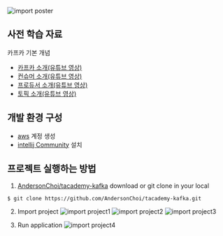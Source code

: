 ![import poster](https://raw.githubusercontent.com/AndersonChoi/tacademy-kafka/master/image/poster.jpg)

## 사전 학습 자료

카프카 기본 개념
- [카프카 소개(유튜브 영상)](https://www.youtube.com/watch?v=waw0XXNX-uQ)
- [컨슈머 소개(유튜브 영상)](https://www.youtube.com/watch?v=rBVCvv9skT4)
- [프로듀서 소개(유튜브 영상)](https://www.youtube.com/watch?v=aAu0FE3nvbk)
- [토픽 소개(유튜브 영상)](https://www.youtube.com/watch?v=7QfEpRTRdIQ)

## 개발 환경 구성

- [aws](https://aws.amazon.com/ko/) 계정 생성
- [intellij Community](https://www.jetbrains.com/ko-kr/idea/download) 설치

## 프로젝트 실행하는 방법

1. [AndersonChoi/tacademy-kafka](https://github.com/AndersonChoi/tacademy-kafka) download or git clone in your local
```
$ git clone https://github.com/AndersonChoi/tacademy-kafka.git
```

2. Import project
![import project1](https://raw.githubusercontent.com/AndersonChoi/tacademy-kafka/master/image/image01.png)
![import project2](https://raw.githubusercontent.com/AndersonChoi/tacademy-kafka/master/image/image02.png)
![import project3](https://raw.githubusercontent.com/AndersonChoi/tacademy-kafka/master/image/image03.png)

3. Run application
![import project4](https://raw.githubusercontent.com/AndersonChoi/tacademy-kafka/master/image/image04.png)


